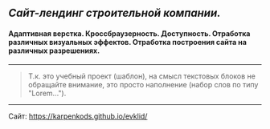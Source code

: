 ## _Сайт-лендинг строительной компании._	

#### Адаптивная верстка. Кроссбраузерность. Доступность. Отработка различных визуальных эффектов. Отработка построения сайта на различных разрешениях. 
***
>Т.к. это учебный проект (шаблон), на смысл текстовых блоков не обращайте внимание, это просто наполнение (набор слов по типу "Lorem...").
***
Сайт: https://karpenkods.github.io/evklid/





